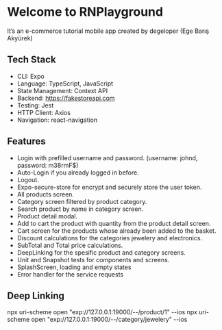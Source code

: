 # Welcome to RNPlayground

It’s an e-commerce tutorial mobile app created by degeloper (Ege Barış Akyürek)

## Tech Stack

- CLI: Expo
- Language: TypeScript, JavaScript
- State Management: Context API
- Backend: https://fakestoreapi.com
- Testing: Jest
- HTTP Client: Axios
- Navigation: react-navigation

## Features

- Login with prefilled username and password. (username: johnd, password: m38rmF$)
- Auto-Login if you already logged in before.
- Logout.
- Expo-secure-store for encrypt and securely store the user token.
- All products screen.
- Category screen filtered by product category.
- Search product by name in category screen.
- Product detail modal.
- Add to cart the product with quantity from the product detail screen.
- Cart screen for the products whose already been added to the basket.
- Discount calculations for the categories jewelery and electronics.
- SubTotal and Total price calculations.
- DeepLinking for the spesific product and category screens.
- Unit and Snapshot tests for components and screens.
- SplashScreen, loading and empty states
- Error handler for the service requests

## Deep Linking

npx uri-scheme open "exp://127.0.0.1:19000/--/product/1" --ios
npx uri-scheme open "exp://127.0.0.1:19000/--/category/jewelery" --ios
